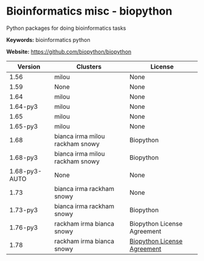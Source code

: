 # Bioinformatics misc - biopython

Python packages for doing bioinformatics tasks

**Keywords:** bioinformatics python

**Website:** <https://github.com/biopython/biopython>

| Version | Clusters | License |
| ------- | -------- | ------- |
| 1.56 | milou | None |
| 1.59 | None | None |
| 1.64 | milou | None |
| 1.64-py3 | milou | None |
| 1.65 | milou | None |
| 1.65-py3 | milou | None |
| 1.68 | bianca irma milou rackham snowy | Biopython |
| 1.68-py3 | bianca irma milou rackham snowy | Biopython |
| 1.68-py3-AUTO | None | None |
| 1.73 | bianca irma rackham snowy | None |
| 1.73-py3 | bianca irma rackham snowy | Biopython |
| 1.76-py3 | rackham irma bianca snowy | Biopython License Agreement |
| 1.78 | rackham irma bianca snowy | [Biopython License Agreement](https://github.com/biopython/biopython/blob/master/LICENSE.rst) |
